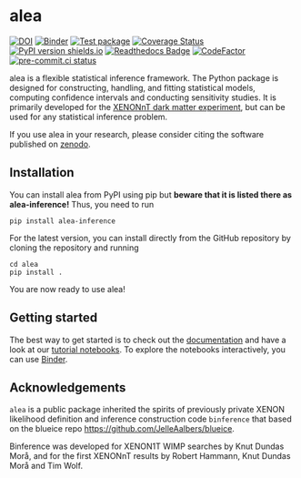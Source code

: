 # alea
[![DOI](https://zenodo.org/badge/654100988.svg)](https://zenodo.org/badge/latestdoi/654100988)
[![Binder](https://mybinder.org/badge_logo.svg)](https://mybinder.org/v2/gh/XENONnT/alea/HEAD?labpath=notebooks)
[![Test package](https://github.com/XENONnT/alea/actions/workflows/pytest.yml/badge.svg?branch=main)](https://github.com/XENONnT/alea/actions/workflows/pytest.yml)
[![Coverage Status](https://coveralls.io/repos/github/XENONnT/alea/badge.svg?branch=main&kill_cache=1)](https://coveralls.io/github/XENONnT/alea?branch=main&kill_cache=1)
[![PyPI version shields.io](https://img.shields.io/pypi/v/alea-inference.svg)](https://pypi.python.org/pypi/alea-inference/)
[![Readthedocs Badge](https://readthedocs.org/projects/alea/badge/?version=latest)](https://alea.readthedocs.io/en/latest/?badge=latest)
[![CodeFactor](https://www.codefactor.io/repository/github/xenonnt/alea/badge)](https://www.codefactor.io/repository/github/xenonnt/alea)
[![pre-commit.ci status](https://results.pre-commit.ci/badge/github/XENONnT/alea/main.svg)](https://results.pre-commit.ci/latest/github/XENONnT/alea/main)

alea is a flexible statistical inference framework. The Python package is designed for constructing, handling, and fitting statistical models, computing confidence intervals and conducting sensitivity studies. It is primarily developed for the [XENONnT dark matter experiment](https://xenonexperiment.org/), but can be used for any statistical inference problem.

If you use alea in your research, please consider citing the software published on [zenodo](https://zenodo.org/badge/latestdoi/654100988).

## Installation
You can install alea from PyPI using pip but **beware that it is listed there as alea-inference!** Thus, you need to run
```
pip install alea-inference
```

For the latest version, you can install directly from the GitHub repository by cloning the repository and running
```
cd alea
pip install .
```
You are now ready to use alea!

## Getting started
The best way to get started is to check out the [documentation](https://alea.readthedocs.io/en/latest/) and have a look at our [tutorial notebooks](https://github.com/XENONnT/alea/tree/main/notebooks). To explore the notebooks interactively, you can use [Binder](https://mybinder.org/v2/gh/XENONnT/alea/HEAD?labpath=notebooks).

## Acknowledgements
`alea` is a public package inherited the spirits of previously private XENON likelihood definition and inference construction code `binference` that based on the blueice repo https://github.com/JelleAalbers/blueice.

Binference was developed for XENON1T WIMP searches by Knut Dundas Morå, and for the first XENONnT results by Robert Hammann, Knut Dundas Morå and Tim Wolf.
